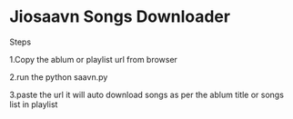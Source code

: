 # Jiosaavn Songs Downloader

Steps 
 
 1.Copy the ablum or playlist url from browser
 
 2.run the python saavn.py
 
 3.paste the url it will auto download songs as per the ablum title or songs list in playlist
 

